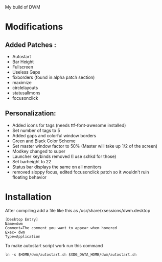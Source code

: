 My build of DWM


# Modifications
## Added Patches :
- Autostart
- Bar Height
- Fullscreen
- Useless Gaps
- fixborders (found in alpha patch section)
- maximize
- circlelayouts
- statusallmons
- focusonclick

## Personalization:
- Added icons for tags (needs ttf-font-awesome installed)
- Set number of tags to 5
- Added gaps and colorful window borders
- Green and Black Color Scheme
- Set master window factor to 50% (Master will take up 1/2 of the screen)
- Modkey changed to super
- Launcher keybinds removed (I use sxhkd for those)
- Set barheight to 22
- Status bar displays the same on all monitors
- removed sloppy focus, edited focusonclick patch so it wouldn't ruin floating behavior
# Installation

After compiling add a file like this as /usr/share/xsessions/dwm.desktop

```
[Desktop Entry]
Name=dwm
Comment=The comment you want to appear when hovered
Exec= dwm
Type=Application
```

To make autostart script work run this command
```
ln -s $HOME/dwm/autostart.sh $XDG_DATA_HOME/dwm/autostart.sh 
```
